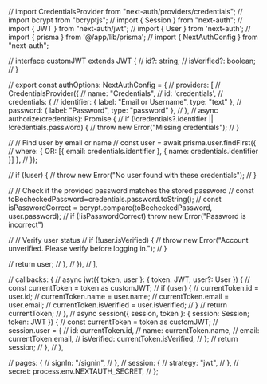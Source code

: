 // import CredentialsProvider from "next-auth/providers/credentials";
// import bcrypt from "bcryptjs";
// import { Session } from "next-auth";
// import { JWT } from "next-auth/jwt";
// import { User } from 'next-auth';
// import { prisma } from '@/app/lib/prisma';
// import { NextAuthConfig } from "next-auth";

// interface customJWT extends JWT {
//   id?: string;
//   isVerified?: boolean;
// }

// export const authOptions: NextAuthConfig = {
//   providers: [
//     CredentialsProvider({
//       name: "Credentials",
//       id: 'credentials',
//       credentials: {
//         identifier: { label: "Email or Username", type: "text" },
//         password: { label: "Password", type: "password" },
//       },
//       async authorize(credentials): Promise<any> {
//         if (!credentials?.identifier || !credentials.password) {
//           throw new Error("Missing credentials");
//         }

//         // Find user by email or name
//         const user = await prisma.user.findFirst({
//           where: { OR: [{ email: credentials.identifier }, { name: credentials.identifier }] },
//         });

//         if (!user) {
//           throw new Error("No user found with these credentials");
//         }

//         // Check if the provided password matches the stored password
//         const toBecheckedPassword=credentials.password.toString();
//         const isPasswordCorrect =  bcrypt.compare(toBecheckedPassword, user.password);
//         if (!isPasswordCorrect)  throw new Error("Password is incorrect")

//         // Verify user status
//         if (!user.isVerified) {
//           throw new Error("Account unverified. Please verify before logging in.");
//         }

//         return user;
//       },
//     }),
//   ],

//   callbacks: {
//     async jwt({ token, user }: { token: JWT; user?: User }) {
//       const currentToken = token as customJWT;
//       if (user) {
//         currentToken.id = user.id;
//         currentToken.name = user.name;
//         currentToken.email = user.email;
//         currentToken.isVerified = user.isVerified;
//       }
//       return currentToken;
//     },
//     async session({ session, token }: { session: Session; token: JWT }) {
//       const currentToken = token as customJWT;
//       session.user = {
//         id: currentToken.id,
//         name: currentToken.name,
//         email: currentToken.email,
//         isVerified: currentToken.isVerified,
//       };
//       return session;
//     },
//   },

//   pages: {
//     signIn: "/signin",
//   },
//   session: {
//     strategy: "jwt",
//   },
//   secret: process.env.NEXTAUTH_SECRET,
// };
